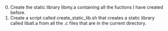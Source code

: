 0. Create the static library libmy.a containing all the fuctions I have created before.
1. Create a script called create_static_lib.sh that creates a static library called liball.a from all the .c files that are in the current directory.
